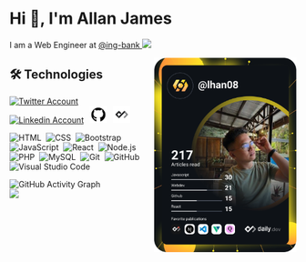 # Hi 👋, I'm Allan James

I am a Web Engineer at <a href="https://github.com/ing-bank/">@ing-bank <img src="https://avatars.githubusercontent.com/u/13854005?s=200&v=4" width="20"/></a> 

<a href="https://app.daily.dev/lhan08"><img src="https://github.com/Laaaaannn/Laaaaannn/blob/main/devcard.svg" width="250" align="right" alt="LaaaaanN's Dev Card"/></a>

## 🛠 Technologies

<a href="https://twitter.com/dev_Lannn"><img src="https://cdn.worldvectorlogo.com/logos/twitter-6.svg" title="Twitter" alt="Twitter Account" width="40"/></a> 
&ensp;<a href="https://www.linkedin.com/in/lannnnnnnn/"><img src="https://cdn.worldvectorlogo.com/logos/linkedin-icon-2.svg" title="Linkedin" alt="Linkedin Account" width="30"/></a> 
&ensp;<a href="https://github.com/Laaaaannn"><img src="https://github.com/Laaaaannn/Laaaaannn/blob/main/github-icon.png" title="GitHub" alt="GitHub" width="30"/></a>
&ensp;<a href="https://app.daily.dev/lhan08"><img src="https://github.com/Laaaaannn/Laaaaannn/blob/main/daily-dev-icon.jpg" title="daily.dev" alt="daily.devGitHub" width="30"/></a>

![HTML](https://img.shields.io/badge/-HTML-05122A?style=flat&logo=HTML5)&nbsp;
![CSS](https://img.shields.io/badge/-CSS-05122A?style=flat&logo=CSS3&logoColor=1572B6)&nbsp;
![Bootstrap](https://img.shields.io/badge/-Bootstrap-05122A?style=flat&logo=bootstrap&logoColor=563D7C)
![JavaScript](https://img.shields.io/badge/-JavaScript-05122A?style=flat&logo=javascript)&nbsp;
![React](https://img.shields.io/badge/-React-05122A?style=flat&logo=react)&nbsp;
![Node.js](https://img.shields.io/badge/-Node.js-05122A?style=flat&logo=node.js)&nbsp;
![PHP](https://img.shields.io/badge/-PHP-05122A?style=flat&logo=php)&nbsp;
![MySQL](https://img.shields.io/badge/-MySQL-05122A?style=flat&logo=MySQL)&nbsp;
![Git](https://img.shields.io/badge/-Git-05122A?style=flat&logo=git)&nbsp;
![GitHub](https://img.shields.io/badge/-GitHub-05122A?style=flat&logo=github)&nbsp;
![Visual Studio Code](https://img.shields.io/badge/-Visual%20Studio%20Code-05122A?style=flat&logo=visual-studio-code&logoColor=007ACC)&nbsp;

![GitHub Activity Graph](https://activity-graph.herokuapp.com/graph?username=Laaaaannn&bg_color=000000&color=008080&line=008080&point=ffffff&area=true&hide_border=true)  
![](https://visitor-badge.glitch.me/badge?page_id=Laaaaannn)
